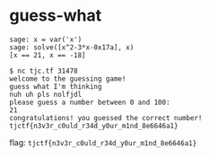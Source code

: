 # guess-what
```
sage: x = var('x')
sage: solve([x^2-3*x-0x17a], x)
[x == 21, x == -18]
```
```
$ nc tjc.tf 31478
welcome to the guessing game!
guess what I'm thinking
nuh uh pls nolfjdl
please guess a number between 0 and 100:
21
congratulations! you guessed the correct number!
tjctf{n3v3r_c0uld_r34d_y0ur_m1nd_8e6646a1}
```
flag: `tjctf{n3v3r_c0uld_r34d_y0ur_m1nd_8e6646a1}`
